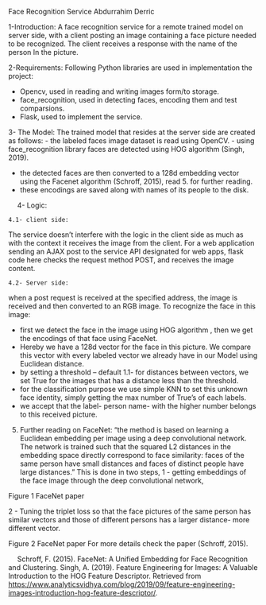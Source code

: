 Face Recognition Service
Abdurrahim Derric

1-Introduction:
A face recognition service for a remote trained model on server side, with a client posting an image containing a face picture needed to be recognized. The client receives a response with the name of the person In the picture.

2-Requirements:
Following Python libraries are used in implementation the project:
-	Opencv, used in reading and writing images form/to storage.
-	face_recognition, used in detecting faces, encoding them and test comparsions.
-	Flask, used to implement the service.

3- The Model:
The trained model that resides at the server side are created as follows:
	- the labeled faces image dataset is read using OpenCV.
	- using face_recognition library faces are detected using HOG algorithm 	(Singh, 2019). 
- the detected faces are then converted to a 128d embedding vector using the Facenet algorithm (Schroff, 2015), read 5. for further reading.
- these encodings are saved along with names of its people to the disk.

	
 
4- Logic:

	4.1- client side:
The service doesn’t interfere with the logic in the client side as much as with the context it receives the image from the client.
For a web application sending an AJAX post to the service API designated for web apps, flask code here checks the request method POST, and receives the image content.	


	4.2- Server side:
when a post request is received at the specified address, the image is received and then converted to an RGB image. To recognize the face in this image:
-  first we detect the face in the image using HOG algorithm , then we get the encodings of that face using FaceNet. 
- Hereby we have a 128d vector for the face in this picture. We compare this vector with every labeled vector we already have in our Model using Euclidean distance.
- by setting a threshold – default 1.1- for distances between vectors, we set True for the images that has a distance less than the threshold.
- for the classification purpose we use simple KNN to set this unknown face identity, simply getting the max number of True’s of each labels.
- we accept that the label- person name- with the higher number belongs to this received picture.
		
		
		
5. Further reading on FaceNet:
	“the method is based on learning a Euclidean embedding per image using a deep convolutional network. The network is trained such that the squared L2 distances in the embedding space directly correspond to face similarity: faces of the same person have small distances and faces of distinct people have large distances.”
This is done in two steps,
1 - getting embeddings of the face image through the deep convolutional network,
 
Figure 1 FaceNet paper









2 - Tuning the triplet loss so that the face pictures of the same person has similar vectors and those of different persons has a larger distance- more different vector.

 
Figure 2 FaceNet paper
For more details check the paper (Schroff, 2015).





 
Schroff, F. (2015). FaceNet: A Unified Embedding for Face Recognition and Clustering.
Singh, A. (2019). Feature Engineering for Images: A Valuable Introduction to the HOG Feature Descriptor. Retrieved from https://www.analyticsvidhya.com/blog/2019/09/feature-engineering-images-introduction-hog-feature-descriptor/.

